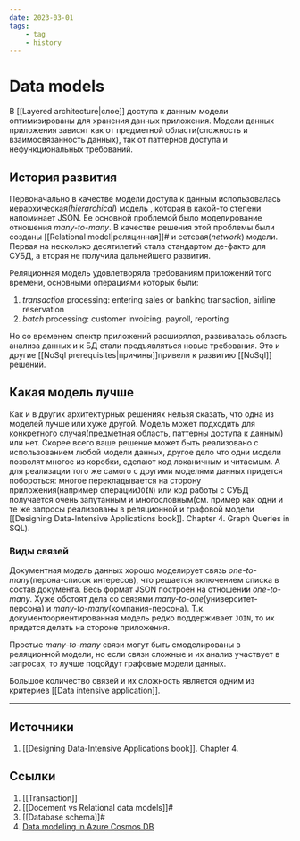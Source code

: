 ```yaml
---
date: 2023-03-01
tags:
    - tag
    - history
---
```


# Data models

В [[Layered architecture|слое]] доступа к данным модели оптимизированы для хранения данных приложения. Модели данных приложения зависят как от предметной области(сложность и взаимосвязанность данных), так от паттернов доступа и нефункциональных требований.

## История развития

Первоначально в качестве модели доступа к данным использовалась иерархическая(*hierarchical*) модель , которая в какой-то степени напоминает JSON. Ее основной проблемой было моделирование отношения *many-to-many*. В качестве решения этой проблемы были созданы [[Relational model|реляцинная]]# и сетевая(*network*) модели. Первая на несколько десятилетий стала стандартом де-факто для СУБД, а вторая не получила дальнейшего развития.

Реляционная модель удовлетворяла требованиям приложений того времени, основными операциями которых были:

1. *transaction* processing: entering sales or banking transaction, airline reservation
1. *batch* processing: customer invoicing, payroll, reporting

Но со временем спектр приложений расширялся, развивалась область анализа данных и к БД стали предъявляться новые требования. Это и другие [[NoSql prerequisites|причины]]привели к развитию [[NoSql]] решений.

## Какая модель лучше

Как и в других архитектурных решениях нельзя сказать, что одна из моделей лучше или хуже другой. Модель может подходить для конкретного случая(предметная область, паттерны доступа к данным) или нет. Скорее всего ваше решение может быть реализовано с использованием любой модели данных, другое дело что одни модели позволят многое из коробки, сделают код локаничным и читаемым. А для реализации того же самого с другими моделями данных придется побороться: многое перекладывается на сторону приложения(например операции```JOIN```) или код работы с СУБД получается очень запутанным и многословным(см. пример как одни и те же запросы реализованы в реляционной и графовой модели [[Designing Data-Intensive Applications book]]. Chapter 4. Graph Queries in SQL).

### Виды связей

Документная модель данных хорошо моделирует связь *one-to-many*(перона-список интересов), что решается включением списка в состав документа. Весь формат JSON построен на отношении *one-to-many*. Хуже обстоят дела со связями *many-to-one*(университет-персона) и *many-to-many*(компания-персона). Т.к. документоориентированная модель редко поддерживает ```JOIN```, то их придется делать на стороне приложения.

Простые *many-to-many* связи могут быть смоделированы в реляционной модели, но если связи сложные и их анализ участвует в запросах, то лучше подойдут графовые модели данных.

Большое количество связей и их сложность является одним из критериев [[Data intensive application]].

---

## Источники

1. [[Designing Data-Intensive Applications book]]. Chapter 4.

## Ссылки

1. [[Transaction]]
1. [[Docement vs Relational data models]]#
1. [[Database schema]]#
1. [Data modeling in Azure Cosmos DB](https://learn.microsoft.com/en-us/azure/cosmos-db/nosql/modeling-data)
